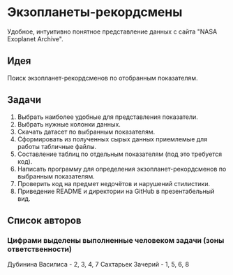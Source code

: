 # Экзопланеты-рекордсмены

Удобное, интуитивно понятное представление данных с сайта "NASA Exoplanet Archive".

## Идея

Поиск экзопланет-рекордсменов по отобранным показателям.

## Задачи

1. Выбрать наиболее удобные для представления показатели.
2. Выбрать нужные колонки данных. 
3. Скачать датасет по выбранным показателям.
4. Сформировать из полученных сырых данных приемлемые для работы табличные файлы.
5. Составление таблиц по отдельным показателям (под это требуется код).
6. Написать программу для определения экзопланет-рекордсменов по выбранным показателям.
7. Проверить код на предмет недочётов и нарушений стилистики.
8. Приведение README и директории на GitHub в презентабельный вид.

## Список авторов

### Цифрами выделены выполненные человеком задачи (зоны ответственности)
Дубинина Василиса - 2, 3, 4, 7
Сахтарьек Зачерий - 1, 5, 6, 8

